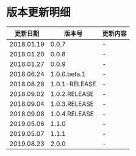 # 版本更新明细

| 更新日期        | 版本号          | 更新内容                        |
| ---           | ---            | ---                            |
| 2018.01.19    | 0.0.7          |  -  |
| 2018.01.20    | 0.0.8          |  -  |
| 2018.01.27    | 0.0.9          |  -  |
| 2018.06.24    | 1.0.0.beta.1   |  -  |
| 2018.08.28    | 1.0.1-RELEASE  |  -  |
| 2018.09.02    | 1.0.2.RELEASE  |  -  |
| 2018.09.04    | 1.0.3.RELEASE  |  -  |
| 2018.09.08    | 1.0.4.RELEASE  |  -  |
| 2019.05.06    | 1.1.0          |  -  |
| 2019.05.07    | 1.1.1          |  -  |
| 2019.08.23    | 2.0.0          |  -  |

